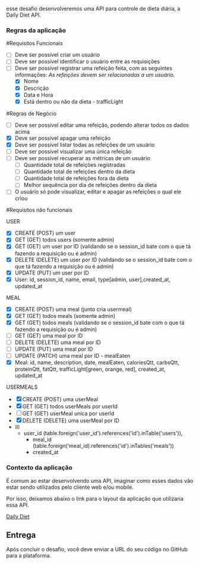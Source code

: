 esse desafio desenvolveremos uma API para controle de dieta diária, a Daily Diet API.

### Regras da aplicação

#Requisitos Funcionais

- [ ] Deve ser possível criar um usuário
- [ ] Deve ser possível identificar o usuário entre as requisições
- [ ] Deve ser possível registrar uma refeição feita, com as seguintes informações:
      _As refeições devem ser relacionadas a um usuário._
  - [x] Nome
  - [x] Descrição
  - [x] Data e Hora
  - [x] Está dentro ou não da dieta - trafficLight

#Regras de Negócio

- [ ] Deve ser possível editar uma refeição, podendo alterar todos os dados acima
- [x] Deve ser possível apagar uma refeição
- [x] Deve ser possível listar todas as refeições de um usuário
- [ ] Deve ser possível visualizar uma única refeição
- [ ] Deve ser possível recuperar as métricas de um usuário
  - [ ] Quantidade total de refeições registradas
  - [ ] Quantidade total de refeições dentro da dieta
  - [ ] Quantidade total de refeições fora da dieta
  - [ ] Melhor sequência por dia de refeições dentro da dieta
- [ ] O usuário só pode visualizar, editar e apagar as refeições o qual ele criou

#Requisitos não funcionais

USER

- [x] CREATE (POST) um user
- [x] GET (GET) todos users (somente admin)
- [x] GET (GET) um user por ID (validando se o session_id bate com o que tá fazendo a requisição ou é admin)
- [x] DELETE (DELETE) um user por ID (validando se o session_id bate com o que tá fazendo a requisição ou é admin)
- [x] UPDATE (PUT) um user por ID
- [x] User: id, session_id, name, email, type[admin, user],created_at, updated_at

MEAL

- [x] CREATE (POST) uma meal (junto cria usermeal)
- [x] GET (GET) todos meals (somente admin)
- [x] GET (GET) todos meals (validando se o session_id bate com o que tá fazendo a requisição ou é admin)
- [ ] GET (GET) uma meal por ID
- [ ] DELETE (DELETE) uma meal por ID
- [ ] UPDATE (PUT) uma meal por ID
- [ ] UPDATE (PATCH) uma meal por ID - mealEaten
- [x] Meal: id, name, description, date, mealEaten, caloriesQtt, carbsQtt, proteinQtt, fatQtt, trafficLight[green, orange, red], created_at, updated_at

USERMEALS

- [x] CREATE (POST) uma userMeal
- [x] GET (GET) todos userMeals por userId
- [ ] GET (GET) userMeal unica por userId
- [x] DELETE (DELETE) uma userMeal por ID
- [x] - user_id (table.foreign('user_id').references('id').inTable('users')),
    - meal_id (table.foreign('meal_id).references('id').inTables('meals'))
    - created_at

### Contexto da aplicação

É comum ao estar desenvolvendo uma API, imaginar como esses dados vão estar sendo utilizados pelo cliente web e/ou mobile.

Por isso, deixamos abaixo o link para o layout da aplicação que utilizaria essa API.

[Daily Diet](https://www.figma.com/community/file/1218573349379609244)

## Entrega

Após concluir o desafio, você deve enviar a URL do seu código no GitHub para a plataforma.
